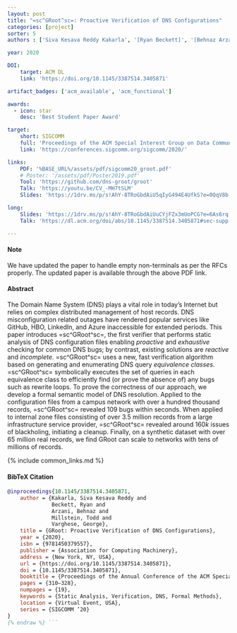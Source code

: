```yaml
---
layout: post
title: "=sc^GRoot^sc=: Proactive Verification of DNS Configurations"
categories: [project]
sorter: 5
authors : ['Siva Kesava Reddy Kakarla', '[Ryan Beckett]', '[Behnaz Arzani]', '[Todd Millstein]', '[George Varghese]']

year: 2020

DOI:
    target: ACM DL
    link: 'https://doi.org/10.1145/3387514.3405871'

artifact_badges: ['acm_available', 'acm_functional']

awards:
  - icon: star
    desc: 'Best Student Paper Award'

target:
    short: SIGCOMM
    full: 'Proceedings of the ACM Special Interest Group on Data Communication, 2020'
    link: 'https://conferences.sigcomm.org/sigcomm/2020/'

links:
    PDF: '%BASE_URL%/assets/pdf/sigcomm20_groot.pdf'
    # Poster: '/assets/pdf/Poster2019.pdf'
    Tool: 'https://github.com/dns-groot/groot'
    Talk: 'https://youtu.be/CV_-MH7tSLM'
    Slides: 'https://1drv.ms/p/s!AhY-8TRoGbdAiU5qIyG494E4UfkS?e=0QqV8b'

long:
    Slides: 'https://1drv.ms/p/s!AhY-8TRoGbdAiUuCYjFZx3mUoPCG?e=6As6rq'
    Talk: 'https://dl.acm.org/doi/abs/10.1145/3387514.3405871#sec-supp'

---
```


#### Note

We have updated the paper to handle empty non-terminals as per the RFCs properly. The updated paper is available through the above PDF link.

#### Abstract

The Domain Name System (DNS) plays a vital role in today’s Internet but relies on complex distributed management of host records. DNS
misconfiguration related outages have rendered popular services
like GitHub, HBO, LinkedIn, and Azure inaccessible for extended periods. 
This paper introduces =sc^GRoot^sc=, the first verifier that performs static analysis of DNS configuration files enabling _proactive_ and _exhaustive_
checking for common DNS bugs; by contrast, existing solutions
are _reactive_ and _incomplete_. =sc^GRoot^sc= uses a new, fast verification
algorithm based on generating and enumerating DNS query _equivalence classes_. =sc^GRoot^sc= symbolically executes the set of queries in each
equivalence class to efficiently find (or prove the absence of) any
bugs such as rewrite loops. To prove the correctness of our approach, we develop a formal semantic model of DNS
resolution. Applied to the configuration files from
a campus network with over a hundred thousand records,
=sc^GRoot^sc=  revealed 109 bugs within seconds. When
applied to internal zone files consisting of over $3.5$ million records
from a large infrastructure service provider, =sc^GRoot^sc=  revealed around $160k$ issues of
blackholing, initiating a cleanup. Finally,
on a synthetic dataset with over $65$ million real records,
we find GRoot can scale to networks with tens of millions of
records.

{% include common_links.md %}

#### BibTeX Citation

```bibtex {% raw %}
@inproceedings{10.1145/3387514.3405871,
    author = {Kakarla, Siva Kesava Reddy and 
              Beckett, Ryan and
              Arzani, Behnaz and
              Millstein, Todd and
              Varghese, George},
    title = {GRoot: Proactive Verification of DNS Configurations},
    year = {2020},
    isbn = {9781450379557},
    publisher = {Association for Computing Machinery},
    address = {New York, NY, USA},
    url = {https://doi.org/10.1145/3387514.3405871},
    doi = {10.1145/3387514.3405871},
    booktitle = {Proceedings of the Annual Conference of the ACM Special Interest Group on Data Communication on the Applications, Technologies, Architectures, and Protocols for Computer Communication},
    pages = {310–328},
    numpages = {19},
    keywords = {Static Analysis, Verification, DNS, Formal Methods},
    location = {Virtual Event, USA},
    series = {SIGCOMM ’20}
}
{% endraw %} ```

